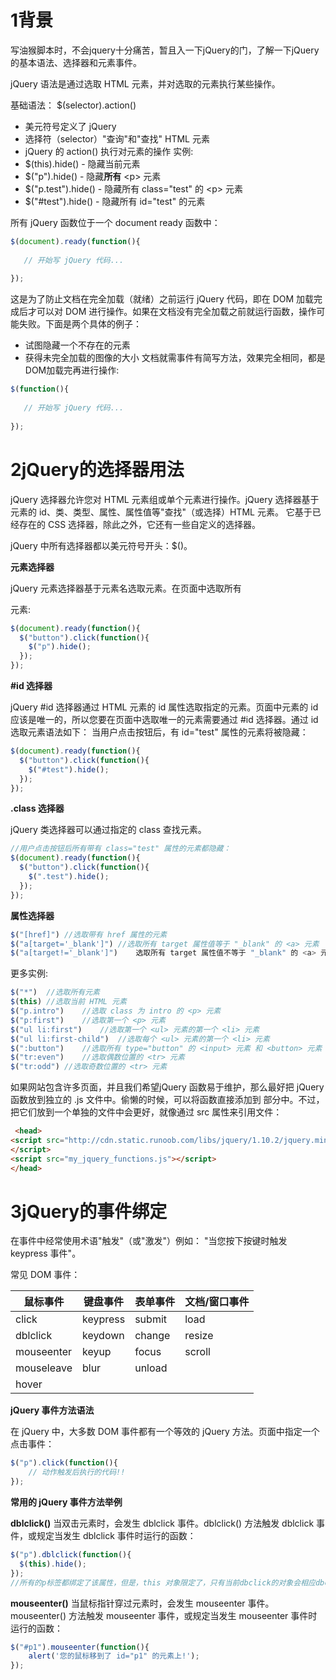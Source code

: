 # 1背景
写油猴脚本时，不会jquery十分痛苦，暂且入一下jQuery的门，了解一下jQuery的基本语法、选择器和元素事件。

jQuery 语法是通过选取 HTML 元素，并对选取的元素执行某些操作。

基础语法： $(selector).action()
- 美元符号定义了 jQuery
- 选择符（selector）"查询"和"查找" HTML 元素
- jQuery 的 action() 执行对元素的操作
实例:
- $(this).hide() - 隐藏当前元素
- $("p").hide() - 隐藏**所有** \<p\> 元素
- $("p.test").hide() - 隐藏所有 class="test" 的 \<p\> 元素
- $("#test").hide() - 隐藏所有 id="test" 的元素

所有 jQuery 函数位于一个 document ready 函数中：
```js
$(document).ready(function(){
 
   // 开始写 jQuery 代码...
 
});
```
这是为了防止文档在完全加载（就绪）之前运行 jQuery 代码，即在 DOM 加载完成后才可以对 DOM 进行操作。如果在文档没有完全加载之前就运行函数，操作可能失败。下面是两个具体的例子：
- 试图隐藏一个不存在的元素
- 获得未完全加载的图像的大小
文档就需事件有简写方法，效果完全相同，都是DOM加载完再进行操作:
```js
$(function(){
 
   // 开始写 jQuery 代码...
 
});
```
# 2jQuery的选择器用法
jQuery 选择器允许您对 HTML 元素组或单个元素进行操作。jQuery 选择器基于元素的 id、类、类型、属性、属性值等"查找"（或选择）HTML 元素。 它基于已经存在的 CSS 选择器，除此之外，它还有一些自定义的选择器。

jQuery 中所有选择器都以美元符号开头：$()。

**元素选择器**

jQuery 元素选择器基于元素名选取元素。在页面中选取所有 <p> 元素:
```js
$(document).ready(function(){
  $("button").click(function(){
    $("p").hide();
  });
});
```

**#id 选择器**

jQuery #id 选择器通过 HTML 元素的 id 属性选取指定的元素。页面中元素的 id 应该是唯一的，所以您要在页面中选取唯一的元素需要通过 #id 选择器。通过 id 选取元素语法如下：
当用户点击按钮后，有 id="test" 属性的元素将被隐藏：
```js
$(document).ready(function(){
  $("button").click(function(){
    $("#test").hide();
  });
});
```

**.class 选择器**

jQuery 类选择器可以通过指定的 class 查找元素。
```js
//用户点击按钮后所有带有 class="test" 属性的元素都隐藏：
$(document).ready(function(){
  $("button").click(function(){
    $(".test").hide();
  });
});
```

**属性选择器**

```js
$("[href]")	//选取带有 href 属性的元素
$("a[target='_blank']")	//选取所有 target 属性值等于 "_blank" 的 <a> 元素
$("a[target!='_blank']")	选取所有 target 属性值不等于 "_blank" 的 <a> 元素	在线实例
```

更多实例:
```js
$("*")	//选取所有元素
$(this)	//选取当前 HTML 元素
$("p.intro")	//选取 class 为 intro 的 <p> 元素
$("p:first")	//选取第一个 <p> 元素
$("ul li:first")	//选取第一个 <ul> 元素的第一个 <li> 元素
$("ul li:first-child")	//选取每个 <ul> 元素的第一个 <li> 元素
$(":button")	//选取所有 type="button" 的 <input> 元素 和 <button> 元素
$("tr:even")	//选取偶数位置的 <tr> 元素
$("tr:odd")	//选取奇数位置的 <tr> 元素
```
如果网站包含许多页面，并且我们希望jQuery 函数易于维护，那么最好把 jQuery 函数放到独立的 .js 文件中。偷懒的时候，可以将函数直接添加到 <head> 部分中。不过，把它们放到一个单独的文件中会更好，就像通过 src 属性来引用文件：
```html
 <head>
<script src="http://cdn.static.runoob.com/libs/jquery/1.10.2/jquery.min.js">
</script>
<script src="my_jquery_functions.js"></script>
</head>
```
  
# 3jQuery的事件绑定
在事件中经常使用术语"触发"（或"激发"）例如： "当您按下按键时触发 keypress 事件"。

常见 DOM 事件：

|鼠标事件|	键盘事件	|表单事件|	文档/窗口事件|
|---|---|---|---|
| click |	keypress| submit | load |
|dblclick |	keydown	|change	|resize |
| mouseenter	| keyup	| focus	| scroll |
| mouseleave | blur |	unload |
| hover |

**jQuery 事件方法语法**

在 jQuery 中，大多数 DOM 事件都有一个等效的 jQuery 方法。页面中指定一个点击事件：
```js
$("p").click(function(){
    // 动作触发后执行的代码!!
});
```

**常用的 jQuery 事件方法举例**

**dblclick()** 当双击元素时，会发生 dblclick 事件。dblclick() 方法触发 dblclick 事件，或规定当发生 dblclick 事件时运行的函数：
```js
$("p").dblclick(function(){
  $(this).hide();
});
//所有的p标签都绑定了该属性，但是，this 对象限定了，只有当前dbclick的对象会相应dbclick操作
```

**mouseenter()** 当鼠标指针穿过元素时，会发生 mouseenter 事件。mouseenter() 方法触发 mouseenter 事件，或规定当发生 mouseenter 事件时运行的函数：
```js
$("#p1").mouseenter(function(){
    alert('您的鼠标移到了 id="p1" 的元素上!');
});
```
